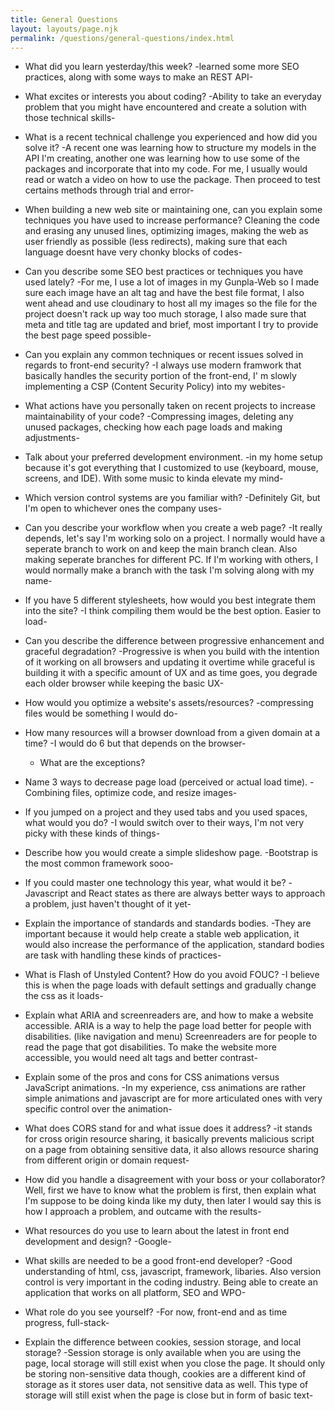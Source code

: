 ```yaml
---
title: General Questions
layout: layouts/page.njk
permalink: /questions/general-questions/index.html
---
```


* What did you learn yesterday/this week? -learned some more SEO practices, along with some ways to make an REST API-

* What excites or interests you about coding? -Ability to take an everyday problem that you might have encountered and create a solution with those technical skills-

* What is a recent technical challenge you experienced and how did you solve it? -A recent one was learning how to structure my models in the API I'm creating, another one was learning how to use some of the packages and incorporate that into my code. For me, I usually would read or watch a video on how to use the package. Then proceed to test certains methods through trial and error-

* When building a new web site or maintaining one, can you explain some techniques you have used to increase performance? Cleaning the code and erasing any unused lines, optimizing images, making the web as user friendly as possible (less redirects), making sure that each language doesnt have very chonky blocks of codes-

* Can you describe some SEO best practices or techniques you have used lately? -For me, I use a lot of images in my Gunpla-Web so I made sure each image have an alt tag and have the best file format, I also went ahead and use cloudinary to host all my images so the file for the project doesn't rack up way too much storage, I also made sure that meta and title tag are updated and brief, most important I try to provide the best page speed possible-

* Can you explain any common techniques or recent issues solved in regards to front-end security? -I always use modern framwork that basically handles the security portion of the front-end, I'
m slowly implementing a CSP (Content Security Policy) into my webites-

* What actions have you personally taken on recent projects to increase maintainability of your code? -Compressing images, deleting any unused packages, checking how each page loads and making adjustments-

* Talk about your preferred development environment. -in my home setup because it's got everything that I customized to use (keyboard, mouse, screens, and IDE). With some music to kinda elevate my mind-


* Which version control systems are you familiar with? -Definitely Git, but I'm open to whichever ones the company uses-

* Can you describe your workflow when you create a web page? -It really depends, let's say I'm working solo on a project. I normally would have a seperate branch to work on and keep the main branch clean. Also making seperate branches for different PC. If I'm working with others, I would normally make a branch with the task I'm solving along with my name-

* If you have 5 different stylesheets, how would you best integrate them into the site? -I think compiling them would be the best option. Easier to load-

* Can you describe the difference between progressive enhancement and graceful degradation? -Progressive is when you build with the intention of it working on all browsers and updating it overtime while graceful is building it with a specific amount of UX and as time goes, you degrade each older browser while keeping the basic UX-

* How would you optimize a website's assets/resources? -compressing files would be something I would do-

* How many resources will a browser download from a given domain at a time? -I would do 6 but that depends on the browser-
  * What are the exceptions?

* Name 3 ways to decrease page load (perceived or actual load time). -Combining files, optimize code, and resize images-

* If you jumped on a project and they used tabs and you used spaces, what would you do? -I would switch over to their ways, I'm not very picky with these kinds of things-

* Describe how you would create a simple slideshow page. -Bootstrap is the most common framework sooo-

* If you could master one technology this year, what would it be? -Javascript and React states as there are always better ways to approach a problem, just haven't thought of it yet-

* Explain the importance of standards and standards bodies. -They are important because it would help create a stable web application, it would also increase the performance of the application, standard bodies are task with handling these kinds of practices-

* What is Flash of Unstyled Content? How do you avoid FOUC? -I believe this is when the page loads with default settings and gradually change the css as it loads-

* Explain what ARIA and screenreaders are, and how to make a website accessible. ARIA is a way to help the page load better for people with disabilities. (like navigation and menu) Screenreaders are for people to read the page that got disabilities. To make the website more accessible, you would need alt tags and better contrast-

* Explain some of the pros and cons for CSS animations versus JavaScript animations. -In my experience, css animations are rather simple animations and javascript are for more articulated ones with very specific control over the animation-

* What does CORS stand for and what issue does it address? -it stands for cross origin resource sharing, it basically prevents malicious script on a page from obtaining sensitive data, it also allows resource sharing from different origin or domain request-

* How did you handle a disagreement with your boss or your collaborator? Well, first we have to know what the problem is first, then explain what I'm suppose to be doing kinda like my duty, then later I would say this is how I approach a problem, and outcame with the results- 

* What resources do you use to learn about the latest in front end development and design? -Google-

* What skills are needed to be a good front-end developer? -Good understanding of html, css, javascript, framework, libaries. Also version control is very important in the coding industry. Being able to create an application that works on all platform, SEO and WPO-

* What role do you see yourself? -For now, front-end and as time progress, full-stack-

* Explain the difference between cookies, session storage, and local storage? -Session storage is only available when you are using the page, local storage will still exist when you close the page. It should only be storing non-sensitive data though, cookies are a different kind of storage as it stores user data, not sensitive data as well. This type of storage will still exist when the page is close but in form of basic text-
